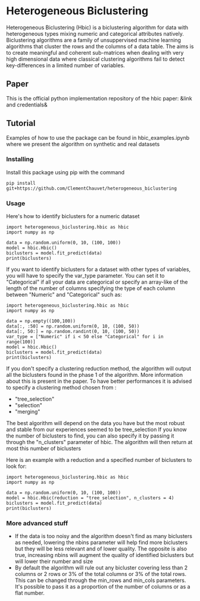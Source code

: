 # Heterogeneous Biclustering
Heterogeneous Biclustering (Hbic) is a biclustering algorithm for data with heterogeneous types mixing numeric and categorical attributes natively. Biclustering algorithms are a family of unsuppervised machine learning algorithms that cluster the rows and the columns of a data table. The aims is to create meaningful and coherent sub-matrices when dealing with very high dimensional data where classical clustering algorithms fail to detect key-differences in a limited number of variables.

## Paper
This is the official python implementation repository of the hbic paper: &link and credentials&

## Tutorial
Examples of how to use the package can be found in hbic_examples.ipynb where we present the algorithm on synthetic and real datasets

### Installing 

Install this package using pip with the command

```
pip install git+https://github.com/ClementChauvet/heterogeneous_biclustering
```

### Usage

Here's how to identify biclusters for a numeric dataset

```
import heterogeneous_biclustering.hbic as hbic
import numpy as np

data = np.random.uniform(0, 10, (100, 100))
model = hbic.Hbic()
biclusters = model.fit_predict(data)
print(biclusters)
```

If you want to identify biclusters for a dataset with other types of variables, you will have to specify the var_type parameter. You can set it to "Categorical" if all your data are categorical or specify an array-like of the length of the number of columns specifying the type of each column between "Numeric" and "Categorical" such as: 

```
import heterogeneous_biclustering.hbic as hbic
import numpy as np

data = np.empty((100,100))
data[:, :50] = np.random.uniform(0, 10, (100, 50))
data[:, 50:] = np.random.randint(0, 10, (100, 50))
var_type = ["Numeric" if i < 50 else "Categorical" for i in range(100)]
model = hbic.Hbic()
biclusters = model.fit_predict(data)
print(biclusters)
```


If you don't specify a clustering reduction method, the algorithm will output all the biclusters found in the phase 1 of the algorithm. More information about this is present in the paper.
To have better performances it is advised to specify a clustering method chosen from :
+ "tree_selection"
+ "selection"
+ "merging"

The best algorithm will depend on the data you have but the most robust and stable from our experiences seemed to be tree_selection
If you know the number of biclusters to find, you can also specify it by passing it through the "n_clusters" parameter of hbic. The algorithm will then return at most this number of biclusters

Here is an example with a reduction and a specified number of biclusters to look for: 
```
import heterogeneous_biclustering.hbic as hbic
import numpy as np

data = np.random.uniform(0, 10, (100, 100))
model = hbic.Hbic(reduction = "tree_selection", n_clusters = 4)
biclusters = model.fit_predict(data)
print(biclusters)
```


### More advanced stuff

+ If the data is too noisy and the algorithm doesn't find as many biclusters as needed, lowering the nbins parameter will help find more biclusters but they will be less relevant and of lower quality. The opposite is also true, increasing nbins will augment the quality of identified biclusters but will lower their number and size
+ By default the algorithm will rule out any bicluster covering less than 2 columns or 2 rows or 3% of the total columns or 3% of the total rows. This can be changed through the min_rows and min_cols parameters. It's possible to pass it as a proportion of the number of columns or as a flat number.


